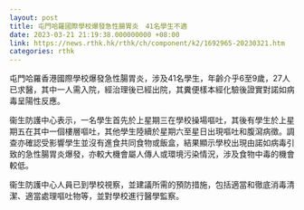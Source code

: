 ```yaml
---
layout: post
title: 屯門哈羅國際學校爆發急性腸胃炎　41名學生不適
date: 2023-03-21 21:19:38.000000000 +08:00
link: https://news.rthk.hk/rthk/ch/component/k2/1692965-20230321.htm
categories: rthk
---
```


屯門哈羅香港國際學校爆發急性腸胃炎，涉及41名學生，年齡介乎6至9歲，27人已求醫，其中一人需入院，經治理後已經出院，其糞便樣本經化驗後證實對諾如病毒呈陽性反應。

衞生防護中心表示，一名學生首先於上星期三在學校操場嘔吐，其後有學生於上星期五在其中一個樓層嘔吐，其他學生陸續於星期六至星日出現嘔吐和腹瀉病徵。調查亦確認受影響學生並沒有進食共同食物或飯盒，結果顯示學校出現由諾如病毒引致的急性腸胃炎爆發，亦較大機會屬人傳人或環境污染情況，涉及食物中毒的機會較低。

衞生防護中心人員已到學校視察，並建議所需的預防措施，包括適當和徹底消毒清潔、適當處理嘔吐物等，並對學校進行醫學監察。
